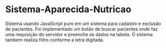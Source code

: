 # Sistema-Aparecida-Nutricao

Sistema usando JavaScript puro em um sistema para cadastro e exclusão de pacientes. 
Foi implementado um botão de buscar pacientes onde faz uma requisição do servidor e preenche os dados na tabela. 
O sistema tambem realiza filtro conforme a letra digitada.
